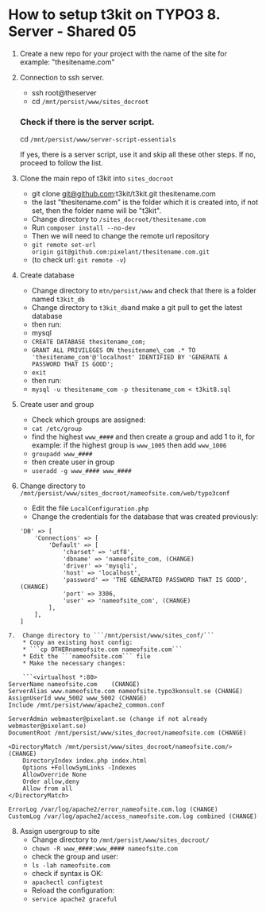 # How to setup t3kit on TYPO3 8. Server - Shared 05

1. Create a new repo for your project with the name of the site for example: "thesitename.com"

2. Connection to ssh server.
	* ssh root@theserver
	* cd ```/mnt/persist/www/sites_docroot```

	### Check if there is the server script.
	cd ```/mnt/persist/www/server-script-essentials```

	If yes, there is a server script, use it and skip all these other steps.
	If no, proceed to follow the list.

3. Clone the main repo of t3kit into ```sites_docroot```
	* git clone git@github.com:t3kit/t3kit.git thesitename.com
	* the last "thesitename.com" is the folder which it is created into, if not set, then the folder name will be "t3kit". 
	* Change directory to ```/sites_docroot/thesitename.com```
	* Run ```composer install --no-dev```
	* Then we will need to change the remote url repository
	* ```git remote set-url origin git@github.com:pixelant/thesitename.com.git```
	* (to check url: ```git remote -v```)

4. Create database
	* Change directory to ```mtn/persist/www``` and check that there is a folder named ```t3kit_db```
	* Change directory to ```t3kit_db```and make a git pull to get the latest database
	* then run:
	* mysql
	* ```CREATE DATABASE thesitename_com;```
	* ```GRANT ALL PRIVILEGES ON thesitename\_com .* TO 'thesitename_com'@'localhost' IDENTIFIED BY 'GENERATE A PASSWORD THAT IS GOOD';```
	* ```exit```
	* then run:
	* ```mysql -u thesitename_com -p thesitename_com < t3kit8.sql```

5. 	Create user and group
	* Check which groups are assigned:
	* ```cat /etc/group```
	* find the highest ```www_####``` and then create a group and add 1 to it, for example: if the highest group is ```www_1005``` then add ```www_1006```
	* ```groupadd www_####```
	* then create user in group
	* ```useradd -g www_#### www_####```

6. Change directory to ```/mnt/persist/www/sites_docroot/nameofsite.com/web/typo3conf```
	* Edit the file ```LocalConfiguration.php```
	* Change the credentials for the database that was created previously:

	```
	'DB' => [
        'Connections' => [
            'Default' => [
                'charset' => 'utf8',
                'dbname' => 'nameofsite_com, (CHANGE)
                'driver' => 'mysqli',
                'host' => 'localhost',
                'password' => 'THE GENERATED PASSWORD THAT IS GOOD', (CHANGE)
                'port' => 3306,
                'user' => 'nameofsite_com', (CHANGE)
            ],
        ],
    ]
```
7.	Change directory to ```/mnt/persist/www/sites_conf/```
	* Copy an existing host config:
	* ```cp OTHERnameofsite.com nameofsite.com```
	* Edit the ```nameofsite.com``` file
	* Make the necessary changes:

	```<virtualhost *:80>
ServerName nameofsite.com    (CHANGE)
ServerAlias www.nameofsite.com nameofsite.typo3konsult.se (CHANGE)
AssignUserId www_5002 www_5002 (CHANGE)
Include /mnt/persist/www/apache2_common.conf 
 
ServerAdmin webmaster@pixelant.se (change if not already webmaster@pixelant.se)
DocumentRoot /mnt/persist/www/sites_docroot/nameofsite.com (CHANGE)
 
<DirectoryMatch /mnt/persist/www/sites_docroot/nameofsite.com/> (CHANGE)
    DirectoryIndex index.php index.html
    Options +FollowSymLinks -Indexes
    AllowOverride None
    Order allow,deny
    Allow from all
</DirectoryMatch>
 
ErrorLog /var/log/apache2/error_nameofsite.com.log (CHANGE)
CustomLog /var/log/apache2/access_nameofsite.com.log combined (CHANGE)
```

8. Assign usergroup to site
	* Change directory to ```/mnt/persist/www/sites_docroot/```
	* ```chown -R www_####:www_#### nameofsite.com```
	* check the group and user:
	* ```ls -lah nameofsite.com```
	* check if syntax is OK:
	* ```apachectl configtest```
	* Reload the configuration:
	* ```service apache2 graceful```
